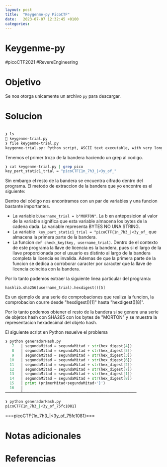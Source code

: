 ```yaml
---
layout: post
title:  "Keygenme-py PicoCTF"
date:   2023-07-07 12:32:45 +0100
categories:
---
```


# Keygenme-py
#picoCTF2021 #RevereEngineering
# Objetivo
Se nos otorga unicamente un archivo `py` para descargar.
# Solucion

```bash

❯ ls
 keygenme-trial.py
❯ file keygenme-trial.py
keygenme-trial.py: Python script, ASCII text executable, with very long lines (3876)
```
Tenemos el primer trozo de la bandera haciendo un grep al codigo.

```bash
❯ cat keygenme-trial.py | grep pico
key_part_static1_trial = "picoCTF{1n_7h3_|<3y_of_"
```
Sin embargo el resto de la bandera se encuentra cifrado dentro del programa.
El metodo de extraccion de la bandera que yo encontre es el siguiente:

Dentro del código nos encontramos con un par de variables y una funcion bastante importantes.
- La variable `bUsername_trial = b"MORTON"`. La b en anteposicion al valor de la variable significa que esta variable almacena los bytes de la cadena dada. La variable representa BYTES NO UNA STRING.
- La variable ` key_part_static1_trial = "picoCTF{1n_7h3_|<3y_of_` que almacena la primera parte de la bandera.
- La funcion `def check_key(key, username_trial)`. Dentro de el contexto de este programa la llave de licencia es la bandera, pues si el largo de la llave proporcionada por el usuario es distinto al largo de la bandera completa la licencia es invalida. Ademas de que la primera parte de la funcion se dedica a corroborar caracter por caracter que la llave de licencia coincida con la bandera.

Por lo tanto podemos extraer la siguiente linea particular del programa:


`hashlib.sha256(username_trial).hexdigest()[5]`

Es un ejemplo de una serie de comprobaciones que realiza la funcion, la comprobacion courre desde "hexdigest()[1]" hasta "hexdigest()[8]".

Por lo tanto podemos obtener el resto de la bandera si se genera una serie de objetos hash con SHA265 con los bytes de "MORTON" y se muestra la representacion hexadecimal del objeto hash.

El siguiente script en Python resuelve el problema

```python 
❯ python generadorHash.py
   7   │ segundaMitad = segundaMitad + str(hex_digest[4])
   8   │ segundaMitad = segundaMitad + str(hex_digest[5])
   9   │ segundaMitad = segundaMitad + str(hex_digest[3])
  10   │ segundaMitad = segundaMitad + str(hex_digest[6])
  11   │ segundaMitad = segundaMitad + str(hex_digest[2])
  12   │ segundaMitad = segundaMitad + str(hex_digest[7])
  13   │ segundaMitad = segundaMitad + str(hex_digest[1])
  14   │ segundaMitad = segundaMitad + str(hex_digest[8])
  15   │ print (primerMitad+segundaMitad+'}')
  16   │ 
───────┴───────────────────────────────────────────────────
```
```bash
❯ python generadorHash.py
picoCTF{1n_7h3_|<3y_of_75fc1081}
```

===picoCTF{1n_7h3_|<3y_of_75fc1081}===

# Notas adicionales
# Referencias
